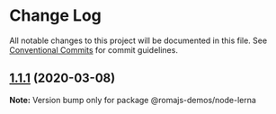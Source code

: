 # Change Log

All notable changes to this project will be documented in this file.
See [Conventional Commits](https://conventionalcommits.org) for commit guidelines.

## [1.1.1](https://github.com/romajs-demos/node-lerna/compare/v1.1.0...v1.1.1) (2020-03-08)

**Note:** Version bump only for package @romajs-demos/node-lerna
